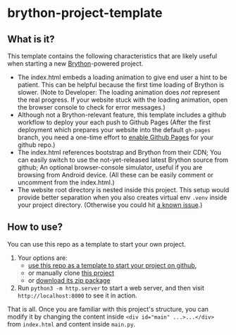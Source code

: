 # brython-project-template

## What is it?

This template contains the following characteristics that are likely useful
when starting a new [Brython](https://brython.info)-powered project.

* The index.html embeds a loading animation to give end user a hint to be patient.
  This can be helpful because the first time loading of Brython is slower.
  (Note to Developer: The loading animation does *not* represent the real progress.
  If your website stuck with the loading animation,
  open the browser console to check for error messages.)
* Although not a Brython-relevant feature,
  this template includes a github workflow to deploy your each push to Github Pages
  (After the first deployment which prepares your website into the default `gh-pages` branch,
  you need a one-time effort to
  [enable Github Pages](https://docs.github.com/en/github/working-with-github-pages/configuring-a-publishing-source-for-your-github-pages-site)
   for your github repo.)
* The index.html references bootstrap and Brython from their CDN;
  You can easily switch to use the not-yet-released latest Brython source from github;
  An optional browser-console simulator, useful if you are browsing from Android device.
  (All these can be easily comment or uncomment from the index.html.)
* The website root directory is nested inside this project.
  This setup would provide better separation
  when you also creates virtual env `.venv` inside your project directory.
  (Otherwise you could hit [a known issue](https://github.com/brython-dev/brython/issues/1603).)

## How to use?

You can use this repo as a template to start your own project.

1. Your options are:
   * [use this repo as a template to start your project on github](https://github.com/rayluo/brython-project-template/generate),
   * or manually clone [this project](https://github.com/rayluo/brython-project-template)
   * or [download its zip package](https://github.com/rayluo/brython-project-template/archive/refs/heads/main.zip)
2. Run `python3 -m http.server` to start a web server,
   and then visit `http://localhost:8000` to see it in action.

That is all. Once you are familiar with this project's structure,
you can modify it by changing
the content inside `<div id="main" ...>...</div>` from `index.html`
and content inside `main.py`.

